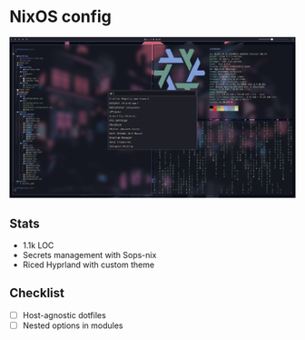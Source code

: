 # NixOS config
![Screenshot of the desktop](./showcase.png)
## Stats
- 1.1k LOC
- Secrets management with Sops-nix
- Riced Hyprland with custom theme

## Checklist
-[ ] Host-agnostic dotfiles
-[ ] Nested options in modules
